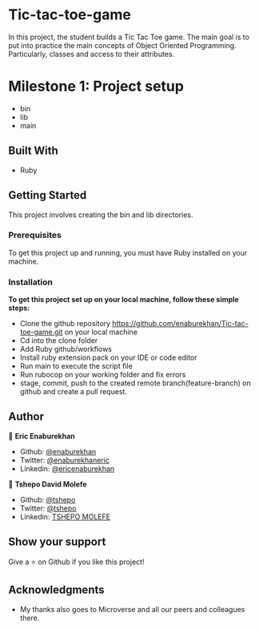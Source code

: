 # Tic-tac-toe-game
In this project, the student builds a Tic Tac Toe game. The main goal is to put into practice the main concepts of Object Oriented Programming. Particularly, classes and access to their attributes.

# Milestone 1: Project setup

- bin
- lib
- main

## Built With

- Ruby


## Getting Started

This project involves creating the bin and lib directories.

### Prerequisites

To get this project up and running, you must have Ruby installed on your machine.

### Installation

**To get this project set up on your local machine, follow these simple steps:**

- Clone the github repository https://github.com/enaburekhan/Tic-tac-toe-game.git on your local machine
- Cd into the clone folder
- Add Ruby github/workflows
- Install ruby extension pack on your IDE or code editor
- Run main to execute the script file
- Run rubocop on your working folder and fix errors
- stage, commit, push to the created remote branch(feature-branch) on github and create a pull request.


## Author

👤 **Eric Enaburekhan**

- Github: [@enaburekhan](https://github.com/enaburekhan)
- Twitter: [@enaburekhaneric](https://twitter.com/enaburekhaneric)
- Linkedin: [@ericenaburekhan](https://www.linkedin.com/in/eric-enaburekhan-801a28100/)

👤 **Tshepo David Molefe**

- Github: [@tshepo](https://github.com/TSHEPO-CLOUD)
- Twitter: [@tshepo](https://twitter.com/tshepomolefe)
- Linkedin: [TSHEPO MOLEFE](https://linkedin.com/tshepo-molefe)

## Show your support

Give a ⭐️ on Github if you like this project!

## Acknowledgments

- My thanks also goes to Microverse and all our peers and colleagues there.


